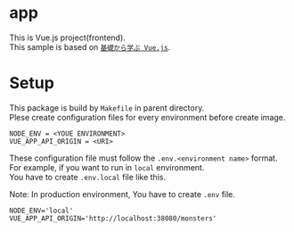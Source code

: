 # app

This is Vue.js project(frontend).  
This sample is based on [`基礎から学ぶ Vue.js`](https://cr-vue.mio3io.com/).

# Setup
This package is build by `Makefile` in parent directory.  
Plese create configuration files for every environment before create image.

```
NODE_ENV = <YOUE ENVIRONMENT>
VUE_APP_API_ORIGIN = <URI>
```

These configuration file must follow the `.env.<environment name>` format.  
For example, if you want to run in `local` environment.  
You have to create `.env.local` file like this.

Note: In production environment, You have to create `.env` file.

```.env.local
NODE_ENV='local'
VUE_APP_API_ORIGIN='http://localhost:38080/monsters'
```

